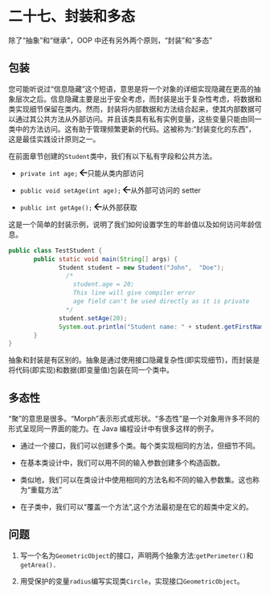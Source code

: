# 二十七、封装和多态

除了“抽象”和“继承”，OOP 中还有另外两个原则，“封装”和“多态”

## 包装

您可能听说过“信息隐藏”这个短语，意思是将一个对象的详细实现隐藏在更高的抽象层次之后。信息隐藏主要是出于安全考虑，而封装是出于复杂性考虑，将数据和类实现细节保留在类内。然而，封装将内部数据和方法结合起来，使其内部数据可以通过其公共方法从外部访问。并且该类具有私有实例变量，这些变量只能由同一类中的方法访问。这有助于管理频繁更新的代码。这被称为:“封装变化的东西”，这是最佳实践设计原则之一。

在前面章节创建的`Student`类中，我们有以下私有字段和公共方法。

*   `private int age;` ![img/485723_1_En_27_Figa_HTML.gif](img/485723_1_En_27_Figa_HTML.gif)只能从类内部访问

*   `public void setAge(int age);` ![img/485723_1_En_27_Figa_HTML.gif](img/485723_1_En_27_Figa_HTML.gif)从外部可访问的 setter

*   `public int getAge();` ![img/485723_1_En_27_Figa_HTML.gif](img/485723_1_En_27_Figa_HTML.gif)从外部获取

这是一个简单的封装示例，说明了我们如何设置学生的年龄值以及如何访问年龄信息。

```java
public class TestStudent {
       public static void main(String[] args) {
              Student student = new Student("John",  "Doe");
                /*
                  student.age = 20;
                  This line will give compiler error
                  age field can't be used directly as it is private
                */
              student.setAge(20);
              System.out.println("Student name: " + student.getFirstName() + " " + student.getLastName() + "; age: " + student.getAge());
       }
}

```

抽象和封装是有区别的。抽象是通过使用接口隐藏复杂性(即实现细节)，而封装是将代码(即实现)和数据(即变量值)包装在同一个类中。

## 多态性

“聚”的意思是很多。“Morph”表示形式或形状。“多态性”是一个对象用许多不同的形式呈现同一界面的能力。在 Java 编程设计中有很多这样的例子。

*   通过一个接口，我们可以创建多个类。每个类实现相同的方法，但细节不同。

*   在基本类设计中，我们可以用不同的输入参数创建多个构造函数。

*   类似地，我们可以在类设计中使用相同的方法名和不同的输入参数集。这也称为“重载方法”

*   在子类中，我们可以“覆盖一个方法”,这个方法最初是在它的超类中定义的。

## 问题

1.  写一个名为`GeometricObject`的接口，声明两个抽象方法:`getPerimeter()`和`getArea().`

2.  用受保护的变量`radius`编写实现类`Circle`，实现接口`GeometricObject`。